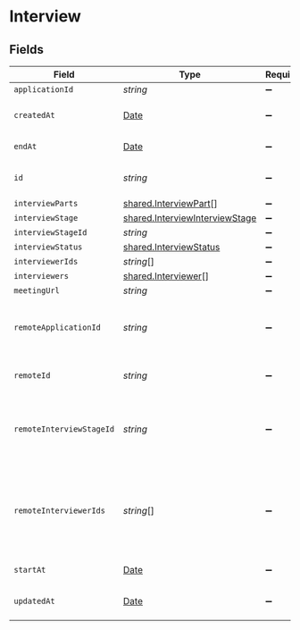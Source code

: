 # Interview


## Fields

| Field                                                                                         | Type                                                                                          | Required                                                                                      | Description                                                                                   | Example                                                                                       |
| --------------------------------------------------------------------------------------------- | --------------------------------------------------------------------------------------------- | --------------------------------------------------------------------------------------------- | --------------------------------------------------------------------------------------------- | --------------------------------------------------------------------------------------------- |
| `applicationId`                                                                               | *string*                                                                                      | :heavy_minus_sign:                                                                            | N/A                                                                                           |                                                                                               |
| `createdAt`                                                                                   | [Date](https://developer.mozilla.org/en-US/docs/Web/JavaScript/Reference/Global_Objects/Date) | :heavy_minus_sign:                                                                            | Interview created date                                                                        | 2021-01-01T01:01:01.000Z                                                                      |
| `endAt`                                                                                       | [Date](https://developer.mozilla.org/en-US/docs/Web/JavaScript/Reference/Global_Objects/Date) | :heavy_minus_sign:                                                                            | Interview end date                                                                            | 2021-01-01T01:01:01.000Z                                                                      |
| `id`                                                                                          | *string*                                                                                      | :heavy_minus_sign:                                                                            | Unique identifier                                                                             | 8187e5da-dc77-475e-9949-af0f1fa4e4e3                                                          |
| `interviewParts`                                                                              | [shared.InterviewPart](../../../sdk/models/shared/interviewpart.md)[]                         | :heavy_minus_sign:                                                                            | N/A                                                                                           |                                                                                               |
| `interviewStage`                                                                              | [shared.InterviewInterviewStage](../../../sdk/models/shared/interviewinterviewstage.md)       | :heavy_minus_sign:                                                                            | N/A                                                                                           |                                                                                               |
| `interviewStageId`                                                                            | *string*                                                                                      | :heavy_minus_sign:                                                                            | N/A                                                                                           |                                                                                               |
| `interviewStatus`                                                                             | [shared.InterviewStatus](../../../sdk/models/shared/interviewstatus.md)                       | :heavy_minus_sign:                                                                            | N/A                                                                                           |                                                                                               |
| `interviewerIds`                                                                              | *string*[]                                                                                    | :heavy_minus_sign:                                                                            | N/A                                                                                           |                                                                                               |
| `interviewers`                                                                                | [shared.Interviewer](../../../sdk/models/shared/interviewer.md)[]                             | :heavy_minus_sign:                                                                            | N/A                                                                                           |                                                                                               |
| `meetingUrl`                                                                                  | *string*                                                                                      | :heavy_minus_sign:                                                                            | N/A                                                                                           |                                                                                               |
| `remoteApplicationId`                                                                         | *string*                                                                                      | :heavy_minus_sign:                                                                            | Provider's unique identifier of the application                                               | e3cb75bf-aa84-466e-a6c1-b8322b257a48                                                          |
| `remoteId`                                                                                    | *string*                                                                                      | :heavy_minus_sign:                                                                            | Provider's unique identifier                                                                  | 8187e5da-dc77-475e-9949-af0f1fa4e4e3                                                          |
| `remoteInterviewStageId`                                                                      | *string*                                                                                      | :heavy_minus_sign:                                                                            | Provider's unique identifier of the interview stage                                           | e3cb75bf-aa84-466e-a6c1-b8322b257a48                                                          |
| `remoteInterviewerIds`                                                                        | *string*[]                                                                                    | :heavy_minus_sign:                                                                            | Provider's unique identifiers of the interviewers                                             | [<br/>"e3cb75bf-aa84-466e-a6c1-b8322b257a48",<br/>"e3cb75bf-aa84-466e-a6c1-b8322b257a48"<br/>] |
| `startAt`                                                                                     | [Date](https://developer.mozilla.org/en-US/docs/Web/JavaScript/Reference/Global_Objects/Date) | :heavy_minus_sign:                                                                            | Interview start date                                                                          | 2021-01-01T01:01:01.000Z                                                                      |
| `updatedAt`                                                                                   | [Date](https://developer.mozilla.org/en-US/docs/Web/JavaScript/Reference/Global_Objects/Date) | :heavy_minus_sign:                                                                            | Interview updated date                                                                        | 2021-01-01T01:01:01.000Z                                                                      |